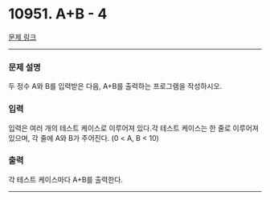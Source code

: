 # 10951. A+B - 4 

[문제 링크](https://www.acmicpc.net/problem/10951) 

---
### 문제 설명

 두 정수 A와 B를 입력받은 다음, A+B를 출력하는 프로그램을 작성하시오.

### 입력 

 입력은 여러 개의 테스트 케이스로 이루어져 있다.각 테스트 케이스는 한 줄로 이루어져 있으며, 각 줄에 A와 B가 주어진다. (0 < A, B < 10)

### 출력 

 각 테스트 케이스마다 A+B를 출력한다.

---
